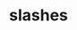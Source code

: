 ---
title: slashes
description: meta - a list of all your slash pages
creator_link: https://flamedfury.com/slashes/
creator_name: fLaMEd
---